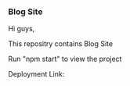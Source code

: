 ### Blog Site
Hi guys,

This repositry contains Blog Site

Run "npm start" to view the project

Deployment Link: 